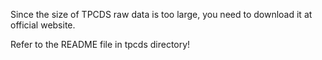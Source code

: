 Since the size of TPCDS raw data is too large, you need to download it at official website.

Refer to the README file in tpcds directory!
